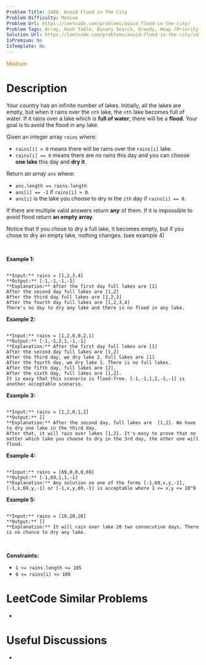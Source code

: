 ```yaml
---
Problem Title: 1488. Avoid Flood in The City
Problem Difficulty: Medium
Problem Url: https://leetcode.com/problems/avoid-flood-in-the-city/
Problem Tags: Array, Hash Table, Binary Search, Greedy, Heap (Priority Queue)
Solution Url: https://leetcode.com/problems/avoid-flood-in-the-city/solution/
IsPremium: No
IsTemplate: No
---
```


<span style="color: rgb(239, 108, 0);">Medium</span>

# Description

Your country has an infinite number of lakes. Initially, all the lakes are empty, but when it rains over the `nth` lake, the `nth` lake becomes full of water. If it rains over a lake which is **full of water**, there will be a **flood**. Your goal is to avoid the flood in any lake.


Given an integer array `rains` where:


* `rains[i] > 0` means there will be rains over the `rains[i]` lake.
* `rains[i] == 0` means there are no rains this day and you can choose **one lake** this day and **dry it**.


Return *an array `ans`* where:


* `ans.length == rains.length`
* `ans[i] == -1` if `rains[i] > 0`.
* `ans[i]` is the lake you choose to dry in the `ith` day if `rains[i] == 0`.


If there are multiple valid answers return **any** of them. If it is impossible to avoid flood return **an empty array**.


Notice that if you chose to dry a full lake, it becomes empty, but if you chose to dry an empty lake, nothing changes. (see example 4)


 


**Example 1:**



```

**Input:** rains = [1,2,3,4]
**Output:** [-1,-1,-1,-1]
**Explanation:** After the first day full lakes are [1]
After the second day full lakes are [1,2]
After the third day full lakes are [1,2,3]
After the fourth day full lakes are [1,2,3,4]
There's no day to dry any lake and there is no flood in any lake.

```

**Example 2:**



```

**Input:** rains = [1,2,0,0,2,1]
**Output:** [-1,-1,2,1,-1,-1]
**Explanation:** After the first day full lakes are [1]
After the second day full lakes are [1,2]
After the third day, we dry lake 2. Full lakes are [1]
After the fourth day, we dry lake 1. There is no full lakes.
After the fifth day, full lakes are [2].
After the sixth day, full lakes are [1,2].
It is easy that this scenario is flood-free. [-1,-1,1,2,-1,-1] is another acceptable scenario.

```

**Example 3:**



```

**Input:** rains = [1,2,0,1,2]
**Output:** []
**Explanation:** After the second day, full lakes are  [1,2]. We have to dry one lake in the third day.
After that, it will rain over lakes [1,2]. It's easy to prove that no matter which lake you choose to dry in the 3rd day, the other one will flood.

```

**Example 4:**



```

**Input:** rains = [69,0,0,0,69]
**Output:** [-1,69,1,1,-1]
**Explanation:** Any solution on one of the forms [-1,69,x,y,-1], [-1,x,69,y,-1] or [-1,x,y,69,-1] is acceptable where 1 <= x,y <= 10^9

```

**Example 5:**



```

**Input:** rains = [10,20,20]
**Output:** []
**Explanation:** It will rain over lake 20 two consecutive days. There is no chance to dry any lake.

```

 


**Constraints:**


* `1 <= rains.length <= 105`
* `0 <= rains[i] <= 109`




# LeetCode Similar Problems

- []()

# Useful Discussions

- []()
